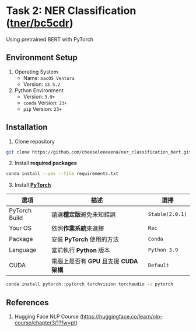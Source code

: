 # Task 2: NER Classification ([tner/bc5cdr](https://huggingface.co/datasets/tner/bc5cdr?fbclid=IwAR1iC6IZ3VD2V-vHCxedz549uxolzxC4KekoNTu15zMCAaTlRqt_WIM5mHI))

Using pretrained BERT with PyTorch

## Environment Setup

1. Operating System
    - Name: `macOS Ventura`
    - Version: `13.5.2`
2. Python Environment
    - Version: `3.9+`
    - `conda` Version: `23+`
    - `pip` Version: `23+`

## Installation

1. Clone repository

```sh
git clone https://github.com/cheeseleeeeena/ner_classification_bert.git
```

2. Install **required packages**

```sh
conda install --yes --file requirements.txt
```

3. Install [**PyTorch**](https://pytorch.org/get-started/locally/#start-locally)

|選項|描述|選擇|
|-|-|-|
|PyTorch Build|請選**穩定版**避免未知錯誤|`Stable(2.0.1)`|
|Your OS|依照**作業系統**來選擇|`Mac`|
|Package|安裝 **PyTorch** 使用的方法|`Conda`|
|Language|當前執行 **Python** 版本|`Python 3.9`|
|CUDA|電腦上是否有 **GPU** 且支援 **CUDA 架構**|`Default`|

```sh
conda install pytorch::pytorch torchvision torchaudio -c pytorch
```

## References

1. Hugging Face NLP Course (https://huggingface.co/learn/nlp-course/chapter3/1?fw=pt)
